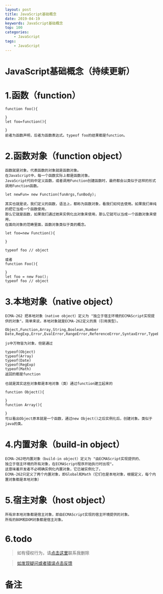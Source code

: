 ```yaml
---
layout: post
title: JavaScript基础概念
date: 2019-04-19
keywords: JavaScript基础概念
top: 100
categories: 
    - JavaScript
tags:
    - JavaScript
---
```

# JavaScript基础概念（持续更新）
# 1.函数（function）
```    
function foo(){
    
}
let foo=function(){
    
}
前者为函数声明，后者为函数表达式。typeof foo的结果都是function。
```
# 2.函数对象（function object）
```
函数就是对象，代表函数的对象就是函数对象。
在JavaScript中，每一个函数实际上都是函数对象。
JavaScript代码中定义函数，或者调用Function创建函数时，最终都会以类似于这样的形式调用Function函数。

let newFun= new Function(funArgs,funBody);

其实也就是说，我们定义的函数，语法上，都称为函数对象，看我们如何去使用。如果我们单纯的把它当成一个函数使用，
那么它就是函数，如果我们通过她来实例化出对象来使用，那么它就可以当成一个函数对象来使用，
在面向对象的范畴里面，函数对象类似于类的概念。

let foo=new Function(){
    
}

typeof foo // object

或者
function Foo(){
    
}
let foo = new Foo();
typeof foo // object
```

# 3.本地对象（native object）
```    
ECMA-262 把本地对象（native object）定义为 "独立于宿主环境的ECMAScript实现提供的对象"。简单来说，本地对象就是ECMA-262定义的类（引用类型）。

Object,Function,Array,String,Boolean,Number
Date,RegExp,Error,EvalError,RangeError,ReferenceError,SyntaxError,TypeError,URIError

js中万物皆为对象，但是通过

typeof(Object)
typeof(Array)
typeof(Date)
typeof(RegExp)
typeof(Math)
返回的都是function

也就是其实这些对象都是本地对象（类）通过function建立起来的

function Object(){
    
}
function Array(){
    
}
可以看出Object原本就是一个函数，通过new Object()之后实例化后，创建对象。类似于java的类。
```
# 4.内置对象（build-in object）
```
ECMA-262吧内置对象（build-in object）定义为 "由ECMAScript实现提供的、
独立于宿主环境的所有对象，在ECMAScript程序开始执行时出现"。
这意味着开发者不必明确实例化内置对象，它已被实例化了。
ECMA-262只定义了两个内置对象，即Global和Math（它们也是本地对象，根据定义，每个内置对象都是本地对象）
```

# 5.宿主对象（host object）
```    
所有非本地对象都是宿主对象，即由ECMAScript实现的宿主环境提供的对象。
所有的BOM和DOM对象都是宿主对象。
```
# 6.todo    
  
>如有侵权行为，请[点击这里](https://github.com/mattmengCooper/MattMeng_hexo/issues)联系我删除

>[如发现疑问或者错误点击反馈](https://github.com/mattmengCooper/MattMeng_hexo/issues)

# 备注

